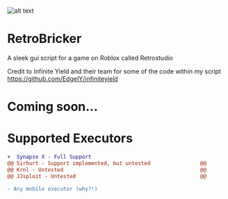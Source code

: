 ![alt text](https://github.com/Niko-Retrobricker/RetroBricker/blob/main/logo.png?raw=true)
# RetroBricker
A sleek gui script for a game on Roblox called Retrostudio

Credit to Infinite Yield and their team for some of the code within my script
https://github.com/EdgeIY/infiniteyield

# Coming soon...

# Supported Executors
```diff
+  Synapse X - Full Support
@@ Sirhurt - Support implemented, but untested                @@
@@ Krnl - Untested                                            @@
@@ JJsploit - Untested                                        @@

- Any mobile executor (why?!)
```
